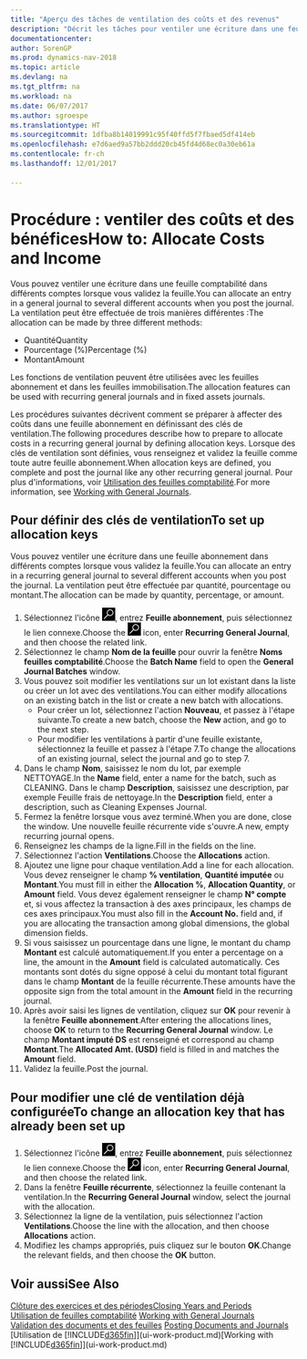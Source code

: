 ```yaml
---
title: "Aperçu des tâches de ventilation des coûts et des revenus"
description: "Décrit les tâches pour ventiler une écriture dans une feuille comptabilité dans différents comptes lorsque vous validez la feuille."
documentationcenter: 
author: SorenGP
ms.prod: dynamics-nav-2018
ms.topic: article
ms.devlang: na
ms.tgt_pltfrm: na
ms.workload: na
ms.date: 06/07/2017
ms.author: sgroespe
ms.translationtype: HT
ms.sourcegitcommit: 1dfba8b14019991c95f40ffd5f7fbaed5df414eb
ms.openlocfilehash: e7d6aed9a57bb2ddd20cb45fd4d68ec0a30eb61a
ms.contentlocale: fr-ch
ms.lasthandoff: 12/01/2017

---
```

# <a name="how-to-allocate-costs-and-income"></a><span data-ttu-id="bec94-103">Procédure : ventiler des coûts et des bénéfices</span><span class="sxs-lookup"><span data-stu-id="bec94-103">How to: Allocate Costs and Income</span></span>
<span data-ttu-id="bec94-104">Vous pouvez ventiler une écriture dans une feuille comptabilité dans différents comptes lorsque vous validez la feuille.</span><span class="sxs-lookup"><span data-stu-id="bec94-104">You can allocate an entry in a general journal to several different accounts when you post the journal.</span></span> <span data-ttu-id="bec94-105">La ventilation peut être effectuée de trois manières différentes :</span><span class="sxs-lookup"><span data-stu-id="bec94-105">The allocation can be made by three different methods:</span></span>

* <span data-ttu-id="bec94-106">Quantité</span><span class="sxs-lookup"><span data-stu-id="bec94-106">Quantity</span></span>
* <span data-ttu-id="bec94-107">Pourcentage (%)</span><span class="sxs-lookup"><span data-stu-id="bec94-107">Percentage (%)</span></span>
* <span data-ttu-id="bec94-108">Montant</span><span class="sxs-lookup"><span data-stu-id="bec94-108">Amount</span></span>

<span data-ttu-id="bec94-109">Les fonctions de ventilation peuvent être utilisées avec les feuilles abonnement et dans les feuilles immobilisation.</span><span class="sxs-lookup"><span data-stu-id="bec94-109">The allocation features can be used with recurring general journals and in fixed assets journals.</span></span>
<!--You can also distribute the cost or revenue of a line to an intercompany partner when you post a sales or purchase document. When you post the document, a line will be posted in your general journal, and a corresponding line will be created in the intercompany outbox.-->

<span data-ttu-id="bec94-110">Les procédures suivantes décrivent comment se préparer à affecter des coûts dans une feuille abonnement en définissant des clés de ventilation.</span><span class="sxs-lookup"><span data-stu-id="bec94-110">The following procedures describe how to prepare to allocate costs in a recurring general journal by defining allocation keys.</span></span> <span data-ttu-id="bec94-111">Lorsque des clés de ventilation sont définies, vous renseignez et validez la feuille comme toute autre feuille abonnement.</span><span class="sxs-lookup"><span data-stu-id="bec94-111">When allocation keys are defined, you complete and post the journal like any other recurring general journal.</span></span> <span data-ttu-id="bec94-112">Pour plus d'informations, voir [Utilisation des feuilles comptabilité](ui-work-general-journals.md).</span><span class="sxs-lookup"><span data-stu-id="bec94-112">For more information, see [Working with General Journals](ui-work-general-journals.md).</span></span>

## <a name="to-set-up-allocation-keys"></a><span data-ttu-id="bec94-113">Pour définir des clés de ventilation</span><span class="sxs-lookup"><span data-stu-id="bec94-113">To set up allocation keys</span></span>
<span data-ttu-id="bec94-114">Vous pouvez ventiler une écriture dans une feuille abonnement dans différents comptes lorsque vous validez la feuille.</span><span class="sxs-lookup"><span data-stu-id="bec94-114">You can allocate an entry in a recurring general journal to several different accounts when you post the journal.</span></span> <span data-ttu-id="bec94-115">La ventilation peut être effectuée par quantité, pourcentage ou montant.</span><span class="sxs-lookup"><span data-stu-id="bec94-115">The allocation can be made by quantity, percentage, or amount.</span></span>
1. <span data-ttu-id="bec94-116">Sélectionnez l'icône ![Page ou état pour la recherche](media/ui-search/search_small.png "Page ou état pour la recherche"), entrez **Feuille abonnement**, puis sélectionnez le lien connexe.</span><span class="sxs-lookup"><span data-stu-id="bec94-116">Choose the ![Search for Page or Report](media/ui-search/search_small.png "Search for Page or Report icon") icon, enter **Recurring General Journal**, and then choose the related link.</span></span>
2. <span data-ttu-id="bec94-117">Sélectionnez le champ **Nom de la feuille** pour ouvrir la fenêtre **Noms feuilles comptabilité**.</span><span class="sxs-lookup"><span data-stu-id="bec94-117">Choose the **Batch Name** field to open the **General Journal Batches** window.</span></span>
3. <span data-ttu-id="bec94-118">Vous pouvez soit modifier les ventilations sur un lot existant dans la liste ou créer un lot avec des ventilations.</span><span class="sxs-lookup"><span data-stu-id="bec94-118">You can either modify allocations on an existing batch in the list or create a new batch with allocations.</span></span>
   * <span data-ttu-id="bec94-119">Pour créer un lot, sélectionnez l'action **Nouveau**, et passez à l'étape suivante.</span><span class="sxs-lookup"><span data-stu-id="bec94-119">To create a new batch, choose the **New** action, and go to the next step.</span></span>
   * <span data-ttu-id="bec94-120">Pour modifier les ventilations à partir d'une feuille existante, sélectionnez la feuille et passez à l'étape 7.</span><span class="sxs-lookup"><span data-stu-id="bec94-120">To change the allocations of an existing journal, select the journal and go to step 7.</span></span>    
4. <span data-ttu-id="bec94-121">Dans le champ **Nom**, saisissez le nom du lot, par exemple NETTOYAGE.</span><span class="sxs-lookup"><span data-stu-id="bec94-121">In the **Name** field, enter a name for the batch, such as CLEANING.</span></span> <span data-ttu-id="bec94-122">Dans le champ **Description**, saisissez une description, par exemple Feuille frais de nettoyage.</span><span class="sxs-lookup"><span data-stu-id="bec94-122">In the **Description** field, enter a description, such as Cleaning Expenses Journal.</span></span>
5. <span data-ttu-id="bec94-123">Fermez la fenêtre lorsque vous avez terminé.</span><span class="sxs-lookup"><span data-stu-id="bec94-123">When you are done, close the window.</span></span> <span data-ttu-id="bec94-124">Une nouvelle feuille récurrente vide s'ouvre.</span><span class="sxs-lookup"><span data-stu-id="bec94-124">A new, empty recurring journal opens.</span></span>
6. <span data-ttu-id="bec94-125">Renseignez les champs de la ligne.</span><span class="sxs-lookup"><span data-stu-id="bec94-125">Fill in the fields on the line.</span></span>
7. <span data-ttu-id="bec94-126">Sélectionnez l'action **Ventilations**.</span><span class="sxs-lookup"><span data-stu-id="bec94-126">Choose the **Allocations** action.</span></span>
8. <span data-ttu-id="bec94-127">Ajoutez une ligne pour chaque ventilation.</span><span class="sxs-lookup"><span data-stu-id="bec94-127">Add a line for each allocation.</span></span> <span data-ttu-id="bec94-128">Vous devez renseigner le champ **% ventilation**, **Quantité imputée** ou **Montant**.</span><span class="sxs-lookup"><span data-stu-id="bec94-128">You must fill in either the **Allocation %**, **Allocation Quantity**, or **Amount** field.</span></span> <span data-ttu-id="bec94-129">Vous devez également renseigner le champ **N° compte** et, si vous affectez la transaction à des axes principaux, les champs de ces axes principaux.</span><span class="sxs-lookup"><span data-stu-id="bec94-129">You must also fill in the **Account No.** field and, if you are allocating the transaction among global dimensions, the global dimension fields.</span></span>
9. <span data-ttu-id="bec94-130">Si vous saisissez un pourcentage dans une ligne, le montant du champ **Montant** est calculé automatiquement.</span><span class="sxs-lookup"><span data-stu-id="bec94-130">If you enter a percentage on a line, the amount in the **Amount** field is calculated automatically.</span></span> <span data-ttu-id="bec94-131">Ces montants sont dotés du signe opposé à celui du montant total figurant dans le champ **Montant** de la feuille récurrente.</span><span class="sxs-lookup"><span data-stu-id="bec94-131">These amounts have the opposite sign from the total amount in the **Amount** field in the recurring journal.</span></span>
10. <span data-ttu-id="bec94-132">Après avoir saisi les lignes de ventilation, cliquez sur **OK** pour revenir à la fenêtre **Feuille abonnement**.</span><span class="sxs-lookup"><span data-stu-id="bec94-132">After entering the allocations lines, choose **OK** to return to the **Recurring General Journal** window.</span></span> <span data-ttu-id="bec94-133">Le champ **Montant imputé DS** est renseigné et correspond au champ **Montant**.</span><span class="sxs-lookup"><span data-stu-id="bec94-133">The **Allocated Amt. (USD)** field is filled in and matches the **Amount** field.</span></span>
11. <span data-ttu-id="bec94-134">Validez la feuille.</span><span class="sxs-lookup"><span data-stu-id="bec94-134">Post the journal.</span></span>

## <a name="to-change-an-allocation-key-that-has-already-been-set-up"></a><span data-ttu-id="bec94-135">Pour modifier une clé de ventilation déjà configurée</span><span class="sxs-lookup"><span data-stu-id="bec94-135">To change an allocation key that has already been set up</span></span>
1. <span data-ttu-id="bec94-136">Sélectionnez l'icône ![Page ou état pour la recherche](media/ui-search/search_small.png "Page ou état pour la recherche"), entrez **Feuille abonnement**, puis sélectionnez le lien connexe.</span><span class="sxs-lookup"><span data-stu-id="bec94-136">Choose the ![Search for Page or Report](media/ui-search/search_small.png "Search for Page or Report icon") icon, enter **Recurring General Journal**, and then choose the related link.</span></span>
2. <span data-ttu-id="bec94-137">Dans la fenêtre **Feuille récurrente**, sélectionnez la feuille contenant la ventilation.</span><span class="sxs-lookup"><span data-stu-id="bec94-137">In the **Recurring General Journal** window, select the journal with the allocation.</span></span>
3. <span data-ttu-id="bec94-138">Sélectionnez la ligne de la ventilation, puis sélectionnez l'action **Ventilations**.</span><span class="sxs-lookup"><span data-stu-id="bec94-138">Choose the line with the allocation, and then choose **Allocations** action.</span></span>
4. <span data-ttu-id="bec94-139">Modifiez les champs appropriés, puis cliquez sur le bouton **OK**.</span><span class="sxs-lookup"><span data-stu-id="bec94-139">Change the relevant fields, and then choose the **OK** button.</span></span>

## <a name="see-also"></a><span data-ttu-id="bec94-140">Voir aussi</span><span class="sxs-lookup"><span data-stu-id="bec94-140">See Also</span></span>
[<span data-ttu-id="bec94-141">Clôture des exercices et des périodes</span><span class="sxs-lookup"><span data-stu-id="bec94-141">Closing Years and Periods</span></span>](year-close-years-periods.md)  
<span data-ttu-id="bec94-142">[Utilisation de feuilles comptabilité](ui-work-general-journals.md)  </span><span class="sxs-lookup"><span data-stu-id="bec94-142">[Working with General Journals](ui-work-general-journals.md)  </span></span>  
<span data-ttu-id="bec94-143">[Validation des documents et des feuilles](ui-post-documents-journals.md)  </span><span class="sxs-lookup"><span data-stu-id="bec94-143">[Posting Documents and Journals](ui-post-documents-journals.md)  </span></span>  
<span data-ttu-id="bec94-144">[Utilisation de [!INCLUDE[d365fin](includes/d365fin_md.md)]](ui-work-product.md)</span><span class="sxs-lookup"><span data-stu-id="bec94-144">[Working with [!INCLUDE[d365fin](includes/d365fin_md.md)]](ui-work-product.md)</span></span>

